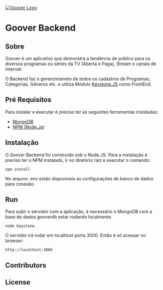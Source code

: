 [![Goover Logo](http://gooverbackend-gooverprd.rhcloud.com/images/logo.png)](http://www.gooverapp.com/)


# Goover Backend

## Sobre

Goover é um aplicativo que demonstra a tendência de público para os diversos programas ou séries da TV (Aberta e Paga), Stream  e canais de Internet.

O Backend faz o gerencimaneto de todos os cadastros de Programas, Categorias, Gêneros etc. e utiliza Módulo [Keystone.JS](http://www.keystonejs.com/) como FrontEnd.

## Pré Requisitos

Para instalar e executar é preciso ter as seguintes ferramentas instaladas:

* [MongoDB](www.mongodb.org)
* [NPM (Node.Js)](www.npm.org)

## Instalação

O Goover Backend foi construído sob o Node.JS.
Para a instalação é preciso ter o NPM instalado, ir no diretório raiz e executar o comando:

```
npm install
```

No arquivo .env estão disponíveis as configurações de banco de dados para conexão.

## Run

Para subir o servidor com a aplicação, é necessário o MongoDB com a base de dados gooverdb estar rodando localmente.

```
node keystone
```

O servidor irá rodar em localhost porta 3000. Então é só acessar no browser:

```
http://localhost:3000
```

## Contributors



## License